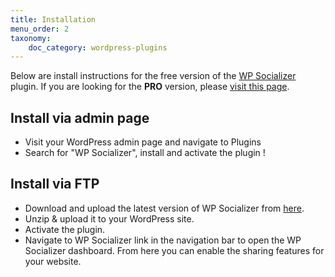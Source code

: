 ```yaml
---
title: Installation
menu_order: 2
taxonomy:
    doc_category: wordpress-plugins
---
```


Below are install instructions for the free version of the [WP Socializer](/wordpress-plugins/wp-socializer/) plugin. If you are looking for the __PRO__ version, please [visit this page](./pro/installation.md).

## Install via admin page

- Visit your WordPress admin page and navigate to Plugins
- Search for "WP Socializer", install and activate the plugin !

## Install via FTP

- Download and upload the latest version of WP Socializer from [here](https://wordpress.org/plugins/wp-socializer/).
- Unzip & upload it to your WordPress site.
- Activate the plugin.
- Navigate to WP Socializer link in the navigation bar to open the WP Socializer dashboard. From here you can enable the sharing features for your website.